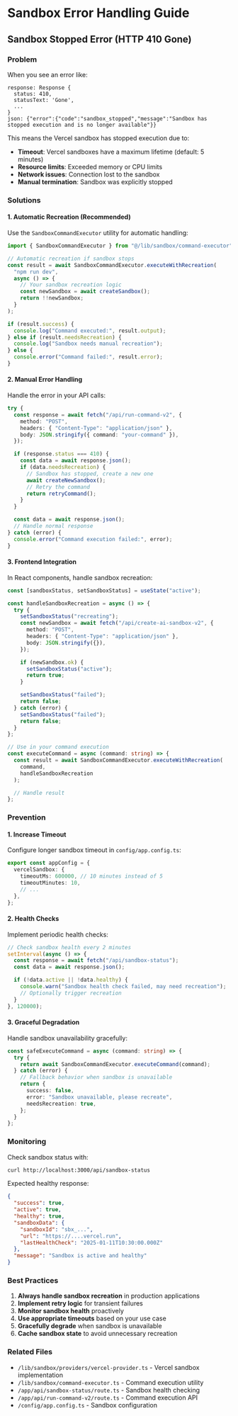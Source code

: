 # Sandbox Error Handling Guide

## Sandbox Stopped Error (HTTP 410 Gone)

### Problem

When you see an error like:

```
response: Response {
  status: 410,
  statusText: 'Gone',
  ...
}
json: {"error":{"code":"sandbox_stopped","message":"Sandbox has stopped execution and is no longer available"}}
```

This means the Vercel sandbox has stopped execution due to:

- **Timeout**: Vercel sandboxes have a maximum lifetime (default: 5 minutes)
- **Resource limits**: Exceeded memory or CPU limits
- **Network issues**: Connection lost to the sandbox
- **Manual termination**: Sandbox was explicitly stopped

### Solutions

#### 1. **Automatic Recreation (Recommended)**

Use the `SandboxCommandExecutor` utility for automatic handling:

```typescript
import { SandboxCommandExecutor } from "@/lib/sandbox/command-executor";

// Automatic recreation if sandbox stops
const result = await SandboxCommandExecutor.executeWithRecreation(
  "npm run dev",
  async () => {
    // Your sandbox recreation logic
    const newSandbox = await createSandbox();
    return !!newSandbox;
  }
);

if (result.success) {
  console.log("Command executed:", result.output);
} else if (result.needsRecreation) {
  console.log("Sandbox needs manual recreation");
} else {
  console.error("Command failed:", result.error);
}
```

#### 2. **Manual Error Handling**

Handle the error in your API calls:

```typescript
try {
  const response = await fetch("/api/run-command-v2", {
    method: "POST",
    headers: { "Content-Type": "application/json" },
    body: JSON.stringify({ command: "your-command" }),
  });

  if (response.status === 410) {
    const data = await response.json();
    if (data.needsRecreation) {
      // Sandbox has stopped, create a new one
      await createNewSandbox();
      // Retry the command
      return retryCommand();
    }
  }

  const data = await response.json();
  // Handle normal response
} catch (error) {
  console.error("Command execution failed:", error);
}
```

#### 3. **Frontend Integration**

In React components, handle sandbox recreation:

```typescript
const [sandboxStatus, setSandboxStatus] = useState("active");

const handleSandboxRecreation = async () => {
  try {
    setSandboxStatus("recreating");
    const newSandbox = await fetch("/api/create-ai-sandbox-v2", {
      method: "POST",
      headers: { "Content-Type": "application/json" },
      body: JSON.stringify({}),
    });

    if (newSandbox.ok) {
      setSandboxStatus("active");
      return true;
    }

    setSandboxStatus("failed");
    return false;
  } catch (error) {
    setSandboxStatus("failed");
    return false;
  }
};

// Use in your command execution
const executeCommand = async (command: string) => {
  const result = await SandboxCommandExecutor.executeWithRecreation(
    command,
    handleSandboxRecreation
  );

  // Handle result
};
```

### Prevention

#### 1. **Increase Timeout**

Configure longer sandbox timeout in `config/app.config.ts`:

```typescript
export const appConfig = {
  vercelSandbox: {
    timeoutMs: 600000, // 10 minutes instead of 5
    timeoutMinutes: 10,
    // ...
  },
};
```

#### 2. **Health Checks**

Implement periodic health checks:

```typescript
// Check sandbox health every 2 minutes
setInterval(async () => {
  const response = await fetch("/api/sandbox-status");
  const data = await response.json();

  if (!data.active || !data.healthy) {
    console.warn("Sandbox health check failed, may need recreation");
    // Optionally trigger recreation
  }
}, 120000);
```

#### 3. **Graceful Degradation**

Handle sandbox unavailability gracefully:

```typescript
const safeExecuteCommand = async (command: string) => {
  try {
    return await SandboxCommandExecutor.executeCommand(command);
  } catch (error) {
    // Fallback behavior when sandbox is unavailable
    return {
      success: false,
      error: "Sandbox unavailable, please recreate",
      needsRecreation: true,
    };
  }
};
```

### Monitoring

Check sandbox status with:

```bash
curl http://localhost:3000/api/sandbox-status
```

Expected healthy response:

```json
{
  "success": true,
  "active": true,
  "healthy": true,
  "sandboxData": {
    "sandboxId": "sbx_...",
    "url": "https://....vercel.run",
    "lastHealthCheck": "2025-01-11T10:30:00.000Z"
  },
  "message": "Sandbox is active and healthy"
}
```

### Best Practices

1. **Always handle sandbox recreation** in production applications
2. **Implement retry logic** for transient failures
3. **Monitor sandbox health** proactively
4. **Use appropriate timeouts** based on your use case
5. **Gracefully degrade** when sandbox is unavailable
6. **Cache sandbox state** to avoid unnecessary recreation

### Related Files

- `/lib/sandbox/providers/vercel-provider.ts` - Vercel sandbox implementation
- `/lib/sandbox/command-executor.ts` - Command execution utility
- `/app/api/sandbox-status/route.ts` - Sandbox health checking
- `/app/api/run-command-v2/route.ts` - Command execution API
- `/config/app.config.ts` - Sandbox configuration

